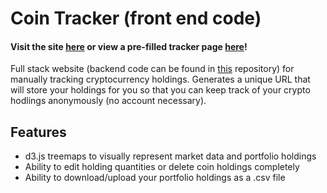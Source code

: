 # Coin Tracker (front end code)
#### Visit the site [here](https://www.cointracker.me/) or view a pre-filled tracker page [here](https://www.cointracker.me/6046ee08e4fabe00153867e5)!

Full stack website (backend code can be found in [this](https://github.com/alicenstar/coin-tracker-3-api) repository) for manually tracking cryptocurrency holdings. Generates a unique URL that will store your holdings for you so that you can keep track of your crypto hodlings anonymously (no account necessary).

## Features
- d3.js treemaps to visually represent market data and portfolio holdings
- Ability to edit holding quantities or delete coin holdings completely
- Ability to download/upload your portfolio holdings as a .csv file
